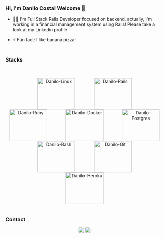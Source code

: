 ### Hi, i'm Danilo Costa! Welcome 👋

- 👨‍🎓 I'm Full Stack Rails Developer focused on backend, actually, I'm working in a financial management system using Rails! Please take a look at my Linkedin profile
- ⚡ Fun fact: I like banana pizza!
  
  #
  
### Stacks
<div style="display: inline_block"><br>
  <p align = "center">
    &nbsp;&nbsp;&nbsp;&nbsp;&nbsp;&nbsp;&nbsp;&nbsp;&nbsp;&nbsp;&nbsp;&nbsp;&nbsp;
    <img align="center" alt="Danilo-Linux" height="100" width="120" src="https://cdn.jsdelivr.net/gh/devicons/devicon/icons/linux/linux-original.svg">
    &nbsp;&nbsp;&nbsp;&nbsp;&nbsp;&nbsp;&nbsp;&nbsp;&nbsp;&nbsp;&nbsp;&nbsp;&nbsp;
   <img align="center" alt="Danilo-Rails" height="100" width="120" src="https://cdn.jsdelivr.net/gh/devicons/devicon/icons/rails/rails-plain-wordmark.svg" />
    &nbsp;&nbsp;&nbsp;&nbsp;&nbsp;&nbsp;&nbsp;&nbsp;&nbsp;&nbsp;&nbsp;&nbsp;&nbsp;
    <img align="center" alt="Danilo-Ruby" height="100" width="120" src="https://cdn.jsdelivr.net/gh/devicons/devicon/icons/ruby/ruby-original.svg"/>
    &nbsp;&nbsp;&nbsp;&nbsp;&nbsp;&nbsp;&nbsp;&nbsp;&nbsp;&nbsp;&nbsp;&nbsp;&nbsp;
    <img align="center" alt="Danilo-Docker" height="100" width="120" src="https://cdn.jsdelivr.net/gh/devicons/devicon/icons/docker/docker-original-wordmark.svg" />
    &nbsp;&nbsp;&nbsp;&nbsp;&nbsp;&nbsp;&nbsp;&nbsp;&nbsp;&nbsp;&nbsp;&nbsp;&nbsp;
    <img align="center" alt="Danilo-Postgres" height="100" width="120" src="https://cdn.jsdelivr.net/gh/devicons/devicon/icons/postgresql/postgresql-original.svg" />
    &nbsp;&nbsp;&nbsp;&nbsp;&nbsp;&nbsp;&nbsp;&nbsp;&nbsp;&nbsp;&nbsp;&nbsp;&nbsp;
    <img align="center" alt="Danilo-Bash" height="100" width="120" src="https://cdn.jsdelivr.net/gh/devicons/devicon/icons/bash/bash-original.svg" />
    &nbsp;&nbsp;&nbsp;&nbsp;&nbsp;&nbsp;&nbsp;&nbsp;&nbsp;&nbsp;&nbsp;&nbsp;&nbsp;
    <img align="center" alt="Danilo-Git" height="100" width="120" src="https://cdn.jsdelivr.net/gh/devicons/devicon/icons/git/git-original.svg" />
    &nbsp;&nbsp;&nbsp;&nbsp;&nbsp;&nbsp;&nbsp;&nbsp;&nbsp;&nbsp;&nbsp;&nbsp;&nbsp;
    <img align="center" alt="Danilo-Heroku" height="100" width="120" src="https://cdn.jsdelivr.net/gh/devicons/devicon/icons/heroku/heroku-original.svg" />     
  </p>
</div> 
  
  #

### Contact
<div> 
  <p align = "center">
    <a href="https://www.linkedin.com/in/danilocosta93/ target="_blank"><img src="https://img.shields.io/badge/-LinkedIn-%230077B5?style=for-the-badge&logo=linkedin&logoColor=white" target="_blank"></a> 
    <a href = "mailto:danilo.costa25932593@gmail.com"><img src="https://img.shields.io/badge/-Gmail-%23333?style=for-the-badge&logo=gmail&logoColor=white" target="_blank"></a>
  
  </p>
</div>
